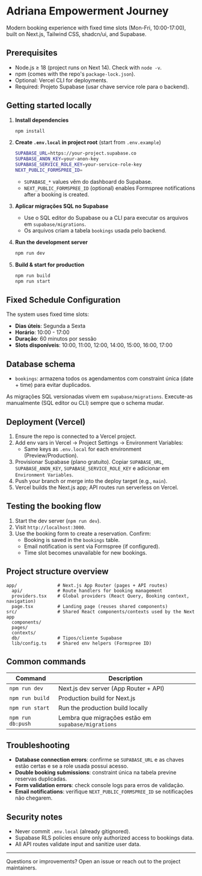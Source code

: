 # Adriana Empowerment Journey

Modern booking experience with fixed time slots (Mon-Fri, 10:00-17:00), built on Next.js, Tailwind CSS, shadcn/ui, and Supabase.

## Prerequisites

- Node.js ≥ 18 (project runs on Next 14). Check with `node -v`.
- npm (comes with the repo's `package-lock.json`).
- Optional: Vercel CLI for deployments.
- Required: Projeto Supabase (usar chave service role para o backend).

## Getting started locally

1. **Install dependencies**
   ```bash
   npm install
   ```

2. **Create `.env.local` in project root** (start from `.env.example`)
   ```bash
   SUPABASE_URL=https://your-project.supabase.co
   SUPABASE_ANON_KEY=your-anon-key
   SUPABASE_SERVICE_ROLE_KEY=your-service-role-key
   NEXT_PUBLIC_FORMSPREE_ID=
   ```
   - `SUPABASE_*` values vêm do dashboard do Supabase.
   - `NEXT_PUBLIC_FORMSPREE_ID` (optional) enables Formspree notifications after a booking is created.

3. **Aplicar migrações SQL no Supabase**
   - Use o SQL editor do Supabase ou a CLI para executar os arquivos em `supabase/migrations`.
   - Os arquivos criam a tabela `bookings` usada pelo backend.

4. **Run the development server**
   ```bash
   npm run dev
   ```

5. **Build & start for production**
   ```bash
   npm run build
   npm run start
   ```

## Fixed Schedule Configuration

The system uses fixed time slots:
- **Dias úteis**: Segunda a Sexta
- **Horário**: 10:00 - 17:00
- **Duração**: 60 minutos por sessão
- **Slots disponíveis**: 10:00, 11:00, 12:00, 14:00, 15:00, 16:00, 17:00

## Database schema

- `bookings`: armazena todos os agendamentos com constraint única (date + time) para evitar duplicados.

As migrações SQL versionadas vivem em `supabase/migrations`. Execute-as manualmente (SQL editor ou CLI) sempre que o schema mudar.

## Deployment (Vercel)

1. Ensure the repo is connected to a Vercel project.
2. Add env vars in Vercel → Project Settings → Environment Variables:
   - Same keys as `.env.local` for each environment (Preview/Production).
3. Provisionar Supabase (plano gratuito). Copiar `SUPABASE_URL`, `SUPABASE_ANON_KEY`, `SUPABASE_SERVICE_ROLE_KEY` e adicionar em `Environment Variables`.
4. Push your branch or merge into the deploy target (e.g., `main`).
5. Vercel builds the Next.js app; API routes run serverless on Vercel.

## Testing the booking flow

1. Start the dev server (`npm run dev`).
2. Visit `http://localhost:3000`.
3. Use the booking form to create a reservation. Confirm:
   - Booking is saved in the `bookings` table.
   - Email notification is sent via Formspree (if configured).
   - Time slot becomes unavailable for new bookings.

## Project structure overview

```
app/               # Next.js App Router (pages + API routes)
  api/             # Route handlers for booking management
  providers.tsx    # Global providers (React Query, Booking context, navigation)
  page.tsx         # Landing page (reuses shared components)
src/               # Shared React components/contexts used by the Next app
  components/
  pages/
  contexts/
  db/              # Tipos/cliente Supabase
  lib/config.ts    # Shared env helpers (Formspree ID)
```

## Common commands

| Command             | Description                             |
|--------------------|-----------------------------------------|
| `npm run dev`      | Next.js dev server (App Router + API)    |
| `npm run build`    | Production build for Next.js              |
| `npm run start`    | Run the production build locally          |
| `npm run db:push`  | Lembra que migrações estão em `supabase/migrations` |

## Troubleshooting

- **Database connection errors**: confirme se `SUPABASE_URL` e as chaves estão certas e se a role usada possui acesso.
- **Double booking submissions**: constraint única na tabela previne reservas duplicadas.
- **Form validation errors**: check console logs para erros de validação.
- **Email notifications**: verifique `NEXT_PUBLIC_FORMSPREE_ID` se notificações não chegarem.

## Security notes

- Never commit `.env.local` (already gitignored).
- Supabase RLS policies ensure only authorized access to bookings data.
- All API routes validate input and sanitize user data.

---

Questions or improvements? Open an issue or reach out to the project maintainers.
